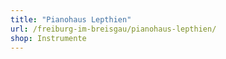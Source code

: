 ```yaml
---
title: "Pianohaus Lepthien"
url: /freiburg-im-breisgau/pianohaus-lepthien/
shop: Instrumente
---
```

